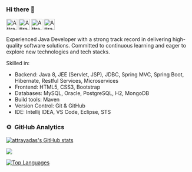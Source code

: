 ### Hi there 👋
[<img src='https://cdn.jsdelivr.net/npm/simple-icons@3.0.1/icons/linkedin.svg' alt="Attraya Das's LinkedIn" height='30'>](https://www.linkedin.com/in/attrayadas/) [<img src="https://cdn.jsdelivr.net/npm/simple-icons@3.0.1/icons/gmail.svg" height="30" alt="Attraya Das's Gmail">](mailto:attrayaghoshdas@gmail.com) [<img src="https://cdn.jsdelivr.net/npm/simple-icons@3.0.1/icons/github.svg" height="30" alt="Attraya Das's GitHub">](https://github.com/attrayadas) [<img src="https://cdn.jsdelivr.net/npm/simple-icons@3.0.1/icons/500px.svg" height="30" alt="Attraya Das's 500px">](https://500px.com/p/attrayadas) 

Experienced Java Developer with a strong track record in delivering high-quality software solutions. Committed to continuous learning and eager to explore new technologies and tech stacks.

Skilled in:

- Backend: Java 8, JEE (Servlet, JSP), JDBC, Spring MVC, Spring Boot, Hibernate, Restful Services, Microservices
- Frontend: HTML5, CSS3, Bootstrap
- Databases: MySQL, Oracle, PostgreSQL, H2, MongoDB
- Build tools: Maven
- Version Control: Git & GitHub
- IDE: Intellij IDEA, VS Code, Eclipse, STS

### ⚙️ &nbsp;GitHub Analytics

<a href="http://www.github.com/attrayadas"><img src="https://github-readme-stats.vercel.app/api?username=attrayadas&show_icons=true&hide=&count_private=true&title_color=10b981&text_color=000000&icon_color=10b981&bg_color=ffffff&hide_border=true&show_icons=true" alt="attrayadas's GitHub stats" /></a>

<a href="http://www.github.com/attrayadas"><img src="https://github-readme-streak-stats.herokuapp.com/?user=attrayadas&stroke=000000&background=ffffff&ring=10b981&fire=10b981&currStreakNum=000000&currStreakLabel=10b981&sideNums=000000&sideLabels=000000&dates=000000&hide_border=true" /></a>

<a href="https://github.com/attrayadas" align="left"><img src="https://github-readme-stats.vercel.app/api/top-langs/?username=attrayadas&langs_count=10&title_color=10b981&text_color=000000&icon_color=10b981&bg_color=ffffff&hide_border=true&locale=en&custom_title=Top%20%Languages" alt="Top Languages" /></a>

